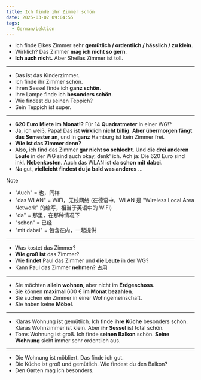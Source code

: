 ```yaml
---
title: Ich finde ihr Zimmer schön
date: 2025-03-02 09:04:55
tags:
  - German/Lektion
---
```

- Ich finde Elkes Zimmer sehr **gemütlich / ordentlich / hässlich / zu klein**.
- Wirklich? Das Zimmer **mag ich nicht so gern**.
- **Ich auch nicht.** Aber Sheilas Zimmer ist toll.
---
- Das ist das Kinderzimmer.
- Ich finde ihr Zimmer schön.
- Ihren Sessel finde ich **ganz schön**.
- Ihre Lampe finde ich **besonders schön**.
- Wie findest du seinen Teppich?
- Sein Teppich ist super.
---
- **620 Euro Miete im Monat!?** Für 14 **Quadratmeter** in einer WG!?
- Ja, ich weiß, Papa! Das ist **wirklich nicht billig**. **Aber übermorgen fängt das Semester an**, und in **ganz** Hamburg ist kein Zimmer frei.
- **Wie ist das Zimmer denn?**
- Also, ich find das Zimmer **gar nicht so schlecht**. Und **die drei anderen Leute** in der WG sind auch okay, denk' ich. Ach ja: Die 620 Euro sind inkl. **Nebenkosten**. Auch das WLAN ist **da schon mit dabei**.
- Na gut, **vielleicht findest du ja bald was anderes** …

> [!NOTE]
>
> - "Auch" = 也，同样
> - "das WLAN" = WiFi，无线网络 (在德语中，WLAN 是 "Wireless Local Area Network" 的缩写，相当于英语中的 WiFi)
> - "da" = 那里，在那种情况下
> - "schon" = 已经
> - "mit dabei" = 包含在内，一起提供

---
- Was kostet das Zimmer?
- **Wie groß ist** das Zimmer?
- Wie **findet** Paul das Zimmer und **die Leute** in der WG?
- Kann Paul das Zimmer **nehmen**? 占用
---
- Sie möchten **allein wohnen**, aber nicht im **Erdgeschoss**.
- Sie können **maximal** 600 € **im Monat bezahlen**.
- Sie suchen ein Zimmer in einer Wohngemeinschaft.
- Sie haben keine **Möbel**.
---
- Klaras Wohnung ist gemütlich. Ich finde **ihre Küche** besonders schön. Klaras Wohnzimmer ist klein. Aber **ihr Sessel** ist total schön.
- Toms Wohnung ist groß. Ich finde **seinen Balkon** schön. **Seine Wohnung** sieht immer sehr ordentlich aus.
---
- Die Wohnung ist möbliert. Das finde ich gut.
- Die Küche ist groß und gemütlich. Wie findest du den Balkon?
- Den Garten mag ich besonders.
